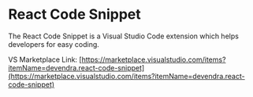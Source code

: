 # React Code Snippet

The React Code Snippet is a Visual Studio Code extension which helps developers for easy coding.

VS Marketplace Link: [https://marketplace.visualstudio.com/items?itemName=devendra.react-code-snippet](https://marketplace.visualstudio.com/items?itemName=devendra.react-code-snippet)
